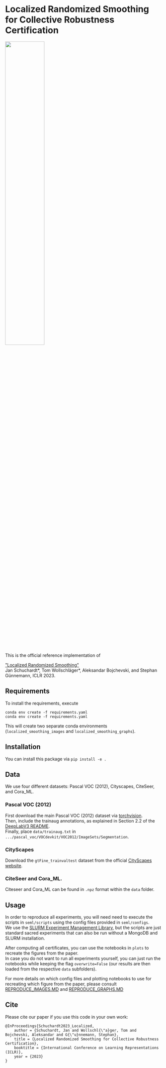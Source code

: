 # Localized Randomized Smoothing for Collective Robustness Certification

<p align="left">
<img src="https://www.cs.cit.tum.de/fileadmin/_processed_/f/4/csm_localized_randomized_smoothing_bce645f525.png", width="50%">

This is the official reference implementation of 

["Localized Randomized Smoothing"](https://openreview.net/pdf?id=-k7Lvk0GpBl)  
Jan Schuchardt*, Tom Wollschläger*, Aleksandar Bojchevski, and Stephan Günnemann, ICLR 2023.

## Requirements
To install the requirements, execute
```
conda env create -f requirements.yaml
conda env create -f requirements.yaml
```
This will create two separate conda environments (`localized_smoothing_images` and `localized_smoothing_graphs`).

## Installation
You can install this package via `pip install -e .`

## Data
We use four different datasets: Pascal VOC (2012), Cityscapes, CiteSeer, and Cora_ML.

### Pascal VOC (2012)
First download the main Pascal VOC (2012) dataset via [torchvision](https://pytorch.org/vision/stable/generated/torchvision.datasets.VOCSegmentation.html#torchvision.datasets.VOCSegmentation).  
Then, include the trainaug annotations, as explained in Section 2.2 of the [DeepLabV3 README](https://github.com/VainF/DeepLabV3Plus-Pytorch/blob/master/README.md).  
Finally, place `data/trainaug.txt` in `.../pascal_voc/VOCdevkit/VOC2012/ImageSets/Segmentation`.

### CityScapes
Download the `gtFine_trainvaltest` dataset from the official [CityScapes website](https://www.cityscapes-dataset.com/downloads/).

### CiteSeer and Cora_ML.
Citeseer and Cora_ML can be found in `.npz` format within the `data` folder.

## Usage
In order to reproduce all experiments, you will need need to execute the scripts in `seml/scripts` using the config files provided in `seml/configs`.  
We use the [SLURM Experiment Management Library](https://github.com/TUM-DAML/seml), but the scripts are just standard sacred experiments that can also be run without a MongoDB and SLURM installation.  

After computing all certificates, you can use the notebooks in `plots` to recreate the figures from the paper.  
In case you do not want to run all experiments yourself, you can just run the notebooks while keeping the flag `overwrite=False` (our results are then loaded from the respective `data` subfolders).

For more details on which config files and plotting notebooks to use for recreating which figure from the paper, please consult [REPRODUCE_IMAGES.MD](./REPRODUCE_IMAGES.md) and [REPRODUCE_GRAPHS.MD](./REPRODUCE_IMAGES.md)

## Cite
Please cite our paper if you use this code in your own work:

```
@InProceedings{Schuchardt2023_Localized,
    author = {Schuchardt, Jan and Wollschl{\"a}ger, Tom and Bojchevski, Aleksandar and G{\"u}nnemann, Stephan},
    title = {Localized Randomized Smoothing for Collective Robustness Certification},
    booktitle = {International Conference on Learning Representations (ICLR)},
    year = {2023}
}
```